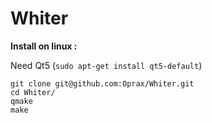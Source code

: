 Whiter
======

**Install on linux :**

Need Qt5 (`sudo apt-get install qt5-default`)
```
git clone git@github.com:Oprax/Whiter.git
cd Whiter/
qmake
make
```
